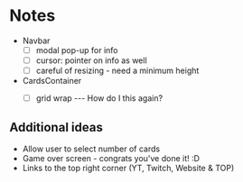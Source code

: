 

# Notes


- Navbar
  - [ ] modal pop-up for info
  - [ ] cursor: pointer on info as well
  - [ ] careful of resizing - need a minimum height

- CardsContainer
  - [ ] grid wrap --- How do I this again? 
  
  
## Additional ideas

- Allow user to select number of cards
- Game over screen - congrats you've done it! :D 
- Links to the top right corner (YT, Twitch, Website & TOP)




